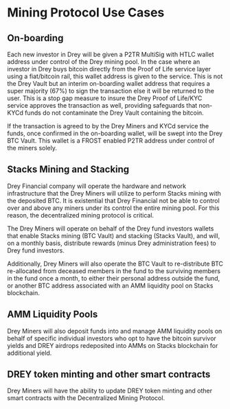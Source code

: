 # Mining Protocol Use Cases

## On-boarding

Each new investor in Drey will be given a P2TR MultiSig with HTLC wallet address under control of the Drey mining pool. In the case where an investor in Drey buys bitcoin directly from the Proof of Life service layer using a fiat/bitcoin rail, this wallet address is given to the service. This is not the Drey Vault but an interim on-boarding wallet address that requires a super majority (67%) to sign the transaction else it will be returned to the user. This is a stop gap measure to insure the Drey Proof of Life/KYC service approves the transaction as well, providing safeguards that non-KYCd funds do not contaminate the Drey Vault containing the bitcoin.

If the transaction is agreed to by the Drey Miners and KYCd service the funds, once confirmed in the on-boarding wallet, will be swept into the Drey BTC Vault. This wallet is a FROST enabled P2TR address under control of the miners solely.

## Stacks Mining and Stacking

Drey Financial company will operate the hardware and network infrastructure that the Drey Miners will utilize to perform Stacks mining with the deposited BTC. It is existential that Drey Financial not be able to control over and above any miners under its control the entire mining pool. For this reason, the decentralized mining protocol is critical.&#x20;

The Drey Miners will operate on behalf of the Drey fund investors wallets that enable Stacks mining (BTC Vault) and stacking (Stacks Vault), and will, on a monthly basis, distribute rewards (minus Drey administration fees) to Drey fund investors.

Additionally, Drey Miners will also operate the BTC Vault to re-distribute BTC re-allocated from deceased members in the fund to the surviving members in the fund once a month, to either their personal address outside the fund, or another BTC address associated with an AMM liquidity pool on Stacks blockchain.

## AMM Liquidity Pools

Drey Miners will also deposit funds into and manage AMM liquidity pools on behalf of specific individual investors who opt to have the bitcoin survivor yields and DREY airdrops redeposited into AMMs on Stacks blockchain for additional yield.

## DREY token minting and other smart contracts

Drey Miners will have the ability to update DREY token minting and other smart contracts with the Decentralized Mining Protocol.
